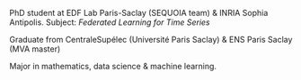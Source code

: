 PhD student at EDF Lab Paris-Saclay (SEQUOIA team) & INRIA Sophia Antipolis.
Subject: _Federated Learning for Time Series_

Graduate from CentraleSupélec (Université Paris Saclay) & ENS Paris Saclay (MVA master)

Major in mathematics, data science & machine learning.

